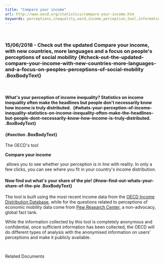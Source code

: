 ```yaml
---
title: "Compare your income"
url: http://www.oecd.org/statistics/compare-your-income.htm
keywords: perceptions,inequality,oecd,income,perception,tool,information,collected,compare,data
---
```

 

### 15/06/2018 - Check out the updated Compare your income, with new countries, more languages and a focus on people's perceptions of social mobility {#check-out-the-updated-compare-your-income-with-new-countries-more-languages-and-a-focus-on-peoples-perceptions-of-social-mobility .BoxBodyText}

 

#### What\'s your perception of income inequality? Statistics on income inequality often make the headlines but people don\'t necessarily know how income is truly distributed.  {#whats-your-perception-of-income-inequality-statistics-on-income-inequality-often-make-the-headlines-but-people-dont-necessarily-know-how-income-is-truly-distributed. .BoxBodyText}

####  {#section .BoxBodyText}

The OECD\'s tool

**Compare your income**

 allows you to see whether your perception is in line with reality. In only a few clicks, you can see where you fit in your country\'s income distribution.

#### **Now find out what\'s your share of the pie!** {#now-find-out-whats-your-share-of-the-pie .BoxBodyText}

The tool is built using the most recent income data from the [OECD Income Distribution Database](http://oe.cd/idd), while for the questions related to perceptions of economic mobility data come from [Pew Research Center](http://www.pewresearch.org/), a non-advocacy, global fact tank.

While the information collected by this tool is completely anonymous and confidential, once sufficient information has been collected, the OECD will do different types of analysis with the anonymised information on users' perceptions and make it publicly available.

 

Related Documents

 
